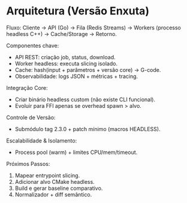 # Arquitetura (Versão Enxuta)

Fluxo: Cliente -> API (Go) -> Fila (Redis Streams) -> Workers (processo headless C++) -> Cache/Storage -> Retorno.

Componentes chave:
- API REST: criação job, status, download.
- Worker headless: executa slicing isolado.
- Cache: hash(input + parâmetros + versão core) -> G-code.
- Observabilidade: logs JSON + métricas + tracing.

Integração Core:
- Criar binário headless custom (não existe CLI funcional).
- Evoluir para FFI apenas se overhead spawn > alvo.

Controle de Versão:
- Submódulo tag 2.3.0 + patch mínimo (macros HEADLESS).

Escalabilidade & Isolamento:
- Process pool (warm) + limites CPU/mem/timeout.

Próximos Passos:
1. Mapear entrypoint slicing.
2. Adicionar alvo CMake headless.
3. Build e gerar baseline comparativo.
4. Normalizador + diff semântico.

